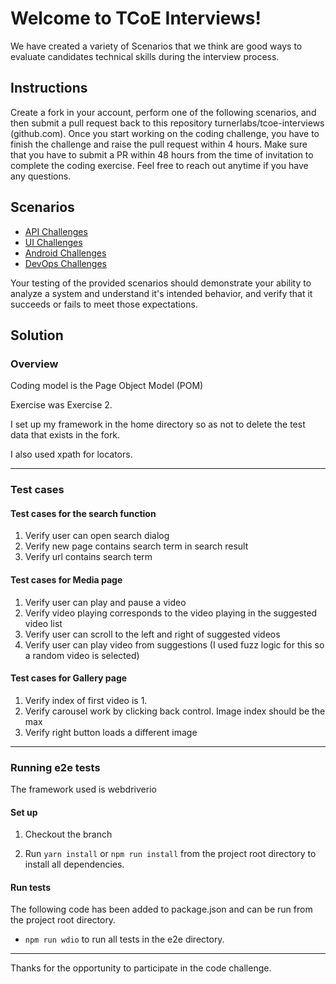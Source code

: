 # Welcome to TCoE Interviews!

We have created a variety of Scenarios that we think are good ways to evaluate candidates technical skills during the interview process.


## Instructions

Create a fork in your account, perform one of the following scenarios, and then submit a pull request back to this repository turnerlabs/tcoe-interviews (github.com). 
Once you start working on the coding challenge, you have to finish the challenge and raise the pull request within 4 hours. 
Make sure that you have to submit a PR within 48 hours from the time of invitation to complete the coding exercise. 
Feel free to reach out anytime if you have any questions.

## Scenarios

* [API Challenges](scenarios/apiplayground/README.md)
* [UI Challenges](./scenarios/uiplayground/README.md)
* [Android Challenges](./scenarios/androidplayground/README.md)
* [DevOps Challenges](./scenarios/devopsplayground/README.md)

Your testing of the provided scenarios should demonstrate your ability to analyze a system and understand it's intended behavior, and verify that it succeeds or fails to meet those expectations.

## Solution

### Overview
Coding model is the Page Object Model (POM)

Exercise was Exercise 2.

I set up my framework in the home directory so as not to delete the test data that exists in the fork.

I also used xpath for locators.

***
### Test cases
#### Test cases for the search function
1. Verify user can open search dialog
2. Verify new page contains search term in search result
3. Verify url contains search term

#### Test cases for Media page
1. Verify user can play and pause a video
2. Verify video playing corresponds to the video playing in the suggested video list
3. Verify user can scroll to the left and right of suggested videos
4. Verify user can play video from suggestions (I used fuzz logic for this so a random video is selected)

#### Test cases for Gallery page
1. Verify index of first video is 1.
2. Verify carousel work by clicking back control. Image index should be the max
3. Verify right button loads a different image


***
### Running e2e tests

The framework used is webdriverio

#### Set up

1. Checkout the branch

2. Run `yarn install` or `npm run install` from the project root directory to install all dependencies.

#### Run tests
The following code has been added to package.json and can be run from the project root directory.
* `npm run wdio` to run all tests in the e2e directory.

***
Thanks for the opportunity to participate in the code challenge.
